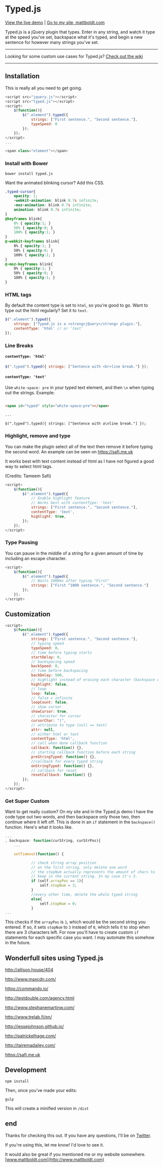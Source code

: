 Typed.js
========

[View the live demo](http://www.mattboldt.com/demos/typed-js/) | [Go to my site, mattboldt.com](http://www.mattboldt.com)

Typed.js is a jQuery plugin that types. Enter in any string, and watch it type at the speed you've set, backspace what it's typed, and begin a new sentence for however many strings you've set.

---

Looking for some custom use cases for Typed.js? [Check out the wiki](https://github.com/mattboldt/typed.js/wiki)

---

Installation
------------
This is really all you need to get going.

~~~ javascript
<script src="jquery.js"></script>
<script src="typed.js"></script>
<script>
	$(function(){
		$(".element").typed({
			strings: ["First sentence.", "Second sentence."],
			typeSpeed: 0
		});
	});
</script>
...

<span class="element"></span>
~~~

### Install with Bower

~~~
bower install typed.js
~~~


Want the animated blinking cursor? Add this CSS.

~~~ scss
.typed-cursor{
	opacity: 1;
	-webkit-animation: blink 0.7s infinite;
	-moz-animation: blink 0.7s infinite;
	animation: blink 0.7s infinite;
}
@keyframes blink{
	0% { opacity:1; }
	50% { opacity:0; }
	100% { opacity:1; }
}
@-webkit-keyframes blink{
	0% { opacity:1; }
	50% { opacity:0; }
	100% { opacity:1; }
}
@-moz-keyframes blink{
	0% { opacity:1; }
	50% { opacity:0; }
	100% { opacity:1; }
}
~~~

### HTML tags

By default the content type is set to `html`, so you're good to go. Want to type out the html regularly? Set it to `text`.

~~~ javascript
$(".element").typed({
	strings: ["Typed.js is a <strong>jQuery</strong> plugin."],
	contentType: 'html' // or 'text'
});
~~~

### Line Breaks

#### `contentType: 'html'`

~~~ javascript
$(".typed").typed({ strings: ["Sentence with <br>line break."] });
~~~

#### `contentType: 'text'`

Use `white-space: pre` in your typed text element, and then `\n` when typing out the strings. Example:

~~~ html

<span id="typed" style="white-space:pre"></span>

...

$(".typed").typed({ strings: ["Sentence with a\nline break."] });

~~~

### Highlight, remove and type

You can make the plugin select all of the text then remove it before typing the second word. An example can be seen on https://safi.me.uk

It works best with text content instead of html as I have not figured a good way to select html tags.

(Credits: Tameem Safi)

~~~ javascript
<script>
    $(function(){
        $(".element").typed({
            // Enable highlight feature
            // Works best with contentType: 'text'
            strings: ["First sentence.", "Second sentence."],
            contentType: 'text',
            highlight: true,
        });
    });
</script>
~~~

### Type Pausing

You can pause in the middle of a string for a given amount of time by including an escape character.

~~~ javascript
<script>
	$(function(){
		$(".element").typed({
			// Waits 1000ms after typing "First"
			strings: ["First ^1000 sentence.", "Second sentence."]
		});
	});
</script>
~~~


Customization
----

~~~ javascript
<script>
	$(function(){
		$(".element").typed({
			strings: ["First sentence.", "Second sentence."],
			// typing speed
			typeSpeed: 0,
			// time before typing starts
			startDelay: 0,
			// backspacing speed
			backSpeed: 0,
			// time before backspacing
			backDelay: 500,
			// highlight instead of erasing each character (backspace effect)
			highlight: false,
			// loop
			loop: false,
			// false = infinite
			loopCount: false,
			// show cursor
			showCursor: true,
			// character for cursor
			cursorChar: "|",
			// attribute to type (null == text)
			attr: null,
			// either html or text
			contentType: 'html',
			// call when done callback function
			callback: function() {},
			// starting callback function before each string
			preStringTyped: function() {},
			//callback for every typed string
			onStringTyped: function() {},
			// callback for reset
			resetCallback: function() {}
		});
	});
</script>
~~~


### Get Super Custom

Want to get really custom? On my site and in the Typed.js demo I have the code type out two words, and then backspace only those two, then continue where it left off. This is done in an `if` statement in the `backspace()` function. Here's what it looks like.

~~~ javascript
...
, backspace: function(curString, curStrPos){
	...

	setTimeout(function() {

			// check string array position
			// on the first string, only delete one word
			// the stopNum actually represents the amount of chars to
			// keep in the current string. In my case it's 3.
			if (self.arrayPos == 1){
				self.stopNum = 3;
			}
			//every other time, delete the whole typed string
			else{
				self.stopNum = 0;
			}
...
~~~

This checks if the `arrayPos` is `1`, which would be the second string you entered. If so, it sets `stopNum` to `3` instead of `0`, which tells it to stop when there are 3 characters left. For now you'll have to create custom `if` statements for each specific case you want. I may automate this somehow in the future.


Wonderfull sites using Typed.js
---
http://allison.house/404

http://www.maxcdn.com/

https://commando.io/

http://testdouble.com/agency.html

http://www.stephanemartinw.com/

http://www.trelab.fi/en/

http://jessejohnson.github.io/

http://patrickelhage.com/

http://tairemadailey.com/

https://safi.me.uk


## Development

`npm install`

Then, once you've made your edits:

`gulp`

This will create a minified version in `/dist`


end
---

Thanks for checking this out. If you have any questions, I'll be on [Twitter](http://www.twitter.com/atmattb).

If you're using this, let me know! I'd love to see it.

It would also be great if you mentioned me or my website somewhere. [www.mattboldt.com](http://www.mattboldt.com)


